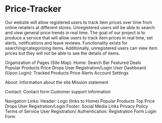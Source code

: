 # Price-Tracker
Our website will allow registered users to track item prices over time from online retailers at different stores. Unregistered users will be able to search and view general price trends in real time. The goal of our project is to produce a service that will allow users to track item prices in real time, set alerts, notifications and leave reviews. Functionality exists for searching/categorizing items. Additionally, unregistered users can view item prices but they will not be able to see the details of items. 

Organization of Pages (Site Map):
  Home:
    Search Bar
    Featured Deals
    Popular Products
    Price Drops
    User Registration/Login
    User Dashboard (Upon Login):
    Tracked Products
    Price Alerts
    Account Settings
  
  About:
    Information about the site
    Mission statement
 
  Contact:
    Contact form
    Customer support information
  
  Navigation Links:
    Header:
      Logo (links to Home)
      Popular Products 
      Top Price Drops
      User Registration/Login 
    Footer:
      Social Media Links
      Privacy Policy
      Terms of Service
    User Registration/ Authentication:
      Registration Form
      Login Form
